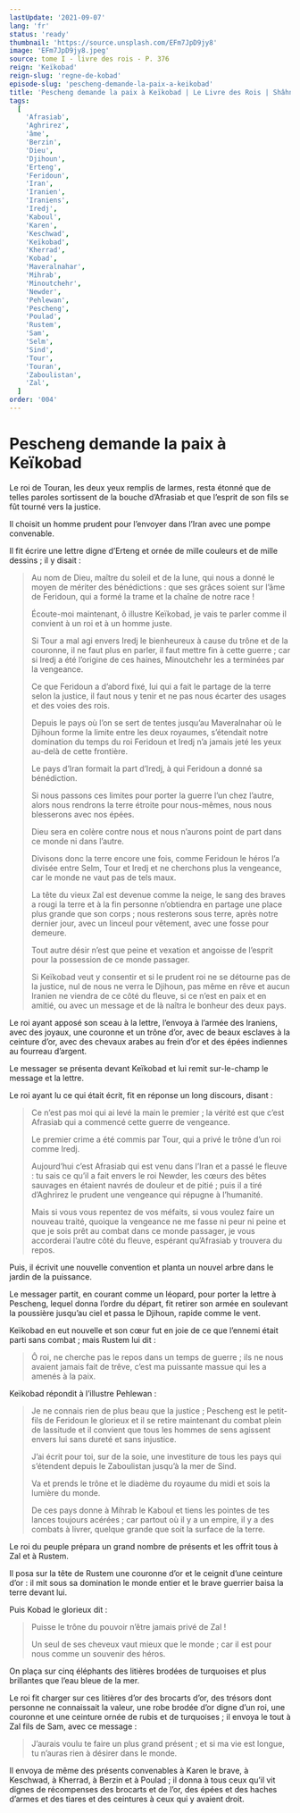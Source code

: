```yaml
---
lastUpdate: '2021-09-07'
lang: 'fr'
status: 'ready'
thumbnail: 'https://source.unsplash.com/EFm7JpD9jy8'
image: 'EFm7JpD9jy8.jpeg'
source: tome I - livre des rois - P. 376
reign: 'Keïkobad'
reign-slug: 'regne-de-kobad'
episode-slug: 'pescheng-demande-la-paix-a-keikobad'
title: 'Pescheng demande la paix à Keïkobad | Le Livre des Rois | Shâhnâmeh'
tags:
  [
    'Afrasiab',
    'Aghrirez',
    'âme',
    'Berzin',
    'Dieu',
    'Djihoun',
    'Erteng',
    'Feridoun',
    'Iran',
    'Iranien',
    'Iraniens',
    'Iredj',
    'Kaboul',
    'Karen',
    'Keschwad',
    'Keïkobad',
    'Kherrad',
    'Kobad',
    'Maveralnahar',
    'Mihrab',
    'Minoutchehr',
    'Newder',
    'Pehlewan',
    'Pescheng',
    'Poulad',
    'Rustem',
    'Sam',
    'Selm',
    'Sind',
    'Tour',
    'Touran',
    'Zaboulistan',
    'Zal',
  ]
order: '004'
---
```


<!-- LTeX: language=fr -->

# Pescheng demande la paix à Keïkobad

Le roi de Touran, les deux yeux remplis de larmes, resta étonné que de telles paroles sortissent de la bouche d’Afrasiab et que l’esprit de son fils se fût tourné vers la justice.

Il choisit un homme prudent pour l’envoyer dans l’Iran avec une pompe convenable.

Il fit écrire une lettre digne d’Erteng et ornée de mille couleurs et de mille dessins ; il y disait :

> Au nom de Dieu, maître du soleil et de la lune, qui nous a donné le moyen de mériter des bénédictions : que ses grâces soient sur l’âme de Feridoun, qui a formé la trame et la chaîne de notre race !
>
> Écoute-moi maintenant, ô illustre Keïkobad, je vais te parler comme il convient à un roi et à un homme juste.
>
> Si Tour a mal agi envers Iredj le bienheureux à cause du trône et de la couronne, il ne faut plus en parler, il faut mettre fin à cette guerre ; car si Iredj a été l’origine de ces haines, Minoutchehr les a terminées par la vengeance.
>
> Ce que Feridoun a d’abord fixé, lui qui a fait le partage de la terre selon la justice, il faut nous y tenir et ne pas nous écarter des usages et des voies des rois.
>
> Depuis le pays où l’on se sert de tentes jusqu’au Maveralnahar où le Djihoun forme la limite entre les deux royaumes, s’étendait notre domination du temps du roi Feridoun et Iredj n’a jamais jeté les yeux au-delà de cette frontière.
>
> Le pays d’Iran formait la part d’Iredj, à qui Feridoun a donné sa bénédiction.
>
> Si nous passons ces limites pour porter la guerre l’un chez l’autre, alors nous rendrons la terre étroite pour nous-mêmes, nous nous blesserons avec nos épées.
>
> Dieu sera en colère contre nous et nous n’aurons point de part dans ce monde ni dans l’autre.
>
> Divisons donc la terre encore une fois, comme Feridoun le héros l’a divisée entre Selm, Tour et Iredj et ne cherchons plus la vengeance, car le monde ne vaut pas de tels maux.
>
> La tête du vieux Zal est devenue comme la neige, le sang des braves a rougi la terre et à la fin personne n’obtiendra en partage une place plus grande que son corps ; nous resterons sous terre, après notre dernier jour, avec un linceul pour vêtement, avec une fosse pour demeure.
>
> Tout autre désir n’est que peine et vexation et angoisse de l’esprit pour la possession de ce monde passager.
>
> Si Keïkobad veut y consentir et si le prudent roi ne se détourne pas de la justice, nul de nous ne verra le Djihoun, pas même en rêve et aucun Iranien ne viendra de ce côté du fleuve, si ce n’est en paix et en amitié, ou avec un message et de là naîtra le bonheur des deux pays.

Le roi ayant apposé son sceau à la lettre, l’envoya à l’armée des Iraniens, avec des joyaux, une couronne et un trône d’or, avec de beaux esclaves à la ceinture d’or, avec des chevaux arabes au frein d’or et des épées indiennes au fourreau d’argent.

Le messager se présenta devant Keïkobad et lui remit sur-le-champ le message et la lettre.

Le roi ayant lu ce qui était écrit, fit en réponse un long discours, disant :

> Ce n’est pas moi qui ai levé la main le premier ; la vérité est que c’est Afrasiab qui a commencé cette guerre de vengeance.
>
> Le premier crime a été commis par Tour, qui a privé le trône d’un roi comme Iredj.
>
> Aujourd’hui c’est Afrasiab qui est venu dans l’Iran et a passé le fleuve : tu sais ce qu’il a fait envers le roi Newder, les cœurs des bêtes sauvages en étaient navrés de douleur et de pitié ; puis il a tiré d’Aghrirez le prudent une vengeance qui répugne à l’humanité.
>
> Mais si vous vous repentez de vos méfaits, si vous voulez faire un nouveau traité, quoique la vengeance ne me fasse ni peur ni peine et que je sois prêt au combat dans ce monde passager, je vous accorderai l’autre côté du fleuve, espérant qu’Afrasiab y trouvera du repos.

Puis, il écrivit une nouvelle convention et planta un nouvel arbre dans le jardin de la puissance.

Le messager partit, en courant comme un léopard, pour porter la lettre à Pescheng, lequel donna l’ordre du départ, fit retirer son armée en soulevant la poussière jusqu’au ciel et passa le Djihoun, rapide comme le vent.

Keïkobad en eut nouvelle et son cœur fut en joie de ce que l’ennemi était parti sans combat ; mais Rustem lui dit :

> Ô roi, ne cherche pas le repos dans un temps de guerre ; ils ne nous avaient jamais fait de trêve, c’est ma puissante massue qui les a amenés à la paix.

Keïkobad répondit à l’illustre Pehlewan :

> Je ne connais rien de plus beau que la justice ; Pescheng est le petit-fils de Feridoun le glorieux et il se retire maintenant du combat plein de lassitude et il convient que tous les hommes de sens agissent envers lui sans dureté et sans injustice.
>
> J’ai écrit pour toi, sur de la soie, une investiture de tous les pays qui s’étendent depuis le Zaboulistan jusqu’à la mer de Sind.
>
> Va et prends le trône et le diadème du royaume du midi et sois la lumière du monde.
>
> De ces pays donne à Mihrab le Kaboul et tiens les pointes de tes lances toujours acérées ; car partout où il y a un empire, il y a des combats à livrer, quelque grande que soit la surface de la terre.

Le roi du peuple prépara un grand nombre de présents et les offrit tous à Zal et à Rustem.

Il posa sur la tête de Rustem une couronne d’or et le ceignit d’une ceinture d’or : il mit sous sa domination le monde entier et le brave guerrier baisa la terre devant lui.

Puis Kobad le glorieux dit :

> Puisse le trône du pouvoir n’être jamais privé de Zal !
>
> Un seul de ses cheveux vaut mieux que le monde ; car il est pour nous comme un souvenir des héros.

On plaça sur cinq éléphants des litières brodées de turquoises et plus brillantes que l’eau bleue de la mer.

Le roi fit charger sur ces litières d’or des brocarts d’or, des trésors dont personne ne connaissait la valeur, une robe brodée d’or digne d’un roi, une couronne et une ceinture ornée de rubis et de turquoises ; il envoya le tout à Zal fils de Sam, avec ce message :

> J’aurais voulu te faire un plus grand présent ; et si ma vie est longue, tu n’auras rien à désirer dans le monde.

Il envoya de même des présents convenables à Karen le brave, à Keschwad, à Kherrad, à Berzin et à Poulad ; il donna à tous ceux qu’il vit dignes de récompenses des brocarts et de l’or, des épées et des haches d’armes et des tiares et des ceintures à ceux qui y avaient droit.
